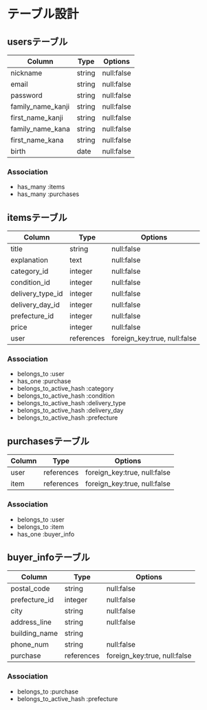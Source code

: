 # テーブル設計

## usersテーブル

| Column            | Type    | Options    |
| ----------------- | ------- | ---------- |
| nickname          | string  | null:false |
| email             | string  | null:false |
| password          | string  | null:false |
| family_name_kanji | string  | null:false |
| first_name_kanji  | string  | null:false |
| family_name_kana  | string  | null:false |
| first_name_kana   | string  | null:false |
| birth             | date    | null:false |

### Association

- has_many :items
- has_many :purchases

## itemsテーブル

| Column            | Type       | Options                      |
| ----------------- | ---------- | ---------------------------- |
| title             | string     | null:false                   |
| explanation       | text       | null:false                   |
| category_id       | integer    | null:false                   |
| condition_id      | integer    | null:false                   |
| delivery_type_id  | integer    | null:false                   |
| delivery_day_id   | integer    | null:false                   |
| prefecture_id     | integer    | null:false                   |
| price             | integer    | null:false                   |
| user              | references | foreign_key:true, null:false |

### Association

- belongs_to :user
- has_one :purchase
- belongs_to_active_hash :category
- belongs_to_active_hash :condition
- belongs_to_active_hash :delivery_type
- belongs_to_active_hash :delivery_day
- belongs_to_active_hash :prefecture

## purchasesテーブル

| Column            | Type       | Options                      |
| ----------------- | ---------- | ---------------------------- |
| user              | references | foreign_key:true, null:false |
| item              | references | foreign_key:true, null:false |

### Association

- belongs_to :user
- belongs_to :item
- has_one :buyer_info

## buyer_infoテーブル

| Column             | Type       | Options                      |
| ------------------ | ---------- | ---------------------------- |
| postal_code        | string     | null:false                   |
| prefecture_id      | integer    | null:false                   |
| city               | string     | null:false                   |
| address_line       | string     | null:false                   |
| building_name      | string     |                              |
| phone_num          | string     | null:false                   |
| purchase           | references | foreign_key:true, null:false | 

### Association

- belongs_to :purchase
- belongs_to_active_hash :prefecture